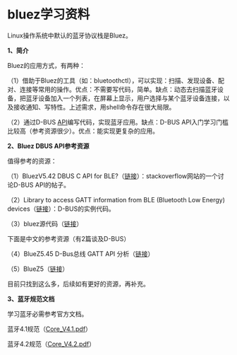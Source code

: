 # bluez学习资料

Linux操作系统中默认的蓝牙协议栈是Bluez。

**1、简介**

Bluez的应用方式，有两种：

（1）借助于Bluez的工具（如：bluetoothctl），可以实现：扫描、发现设备、配对、连接等常用的操作。优点：不需要写代码，简单。缺点：动态去扫描蓝牙设备，把蓝牙设备加入一个列表，在屏幕上显示，用户选择与某个蓝牙设备连接，以及接收通知、写特性。上述需求，用shell命令存在很大局限。

（2）通过D-BUS [API](https://so.csdn.net/so/search?q=API&spm=1001.2101.3001.7020)编写代码，实现蓝牙应用。缺点：D-BUS API入门学习门槛比较高（参考资源很少）。优点：能实现更复杂的应用。

**2、Bluez DBUS API参考资源**

值得参考的资源：

（1）BluezV5.42 DBUS C API for BLE?（[链接](https://stackoverflow.com/questions/43475751/bluezv5-42-dbus-c-api-for-ble)）：stackoverflow网站的一个讨论D-BUS API的帖子。

（2）Library to access GATT information from BLE (Bluetooth Low Energy) devices（[链接](https://github.com/labapart/gattlib)）：D-BUS的实例代码。

（3）bluez源代码（[链接](https://git.kernel.org/pub/scm/bluetooth/bluez.git/tree/)）

下面是中文的参考资源（有2篇谈及D-BUS）

（4）BlueZ5.45 D-Bus总线 GATT API 分析（[链接](http://blog.csdn.net/csdn_zyp2015/article/details/73089380)）

（5）BlueZ5（[链接](http://blog.csdn.net/Archer1991/article/details/62233164?locationNum=16&fps=1)）

目前只找到这么多，后续如有更好的资源，再补充。

**3、蓝牙规范文档**

学习蓝牙必需参考官方文档。

蓝牙4.1规范（[Core_V4.1.pdf](https://www.bluetooth.org/DocMan/handlers/DownloadDoc.ashx?doc_id=282159)）

蓝牙4.2规范（[Core_V4.2.pdf](https://www.bluetooth.org/DocMan/handlers/DownloadDoc.ashx?doc_id=286439&_ga=1.139498554.805272089.1452604944)）